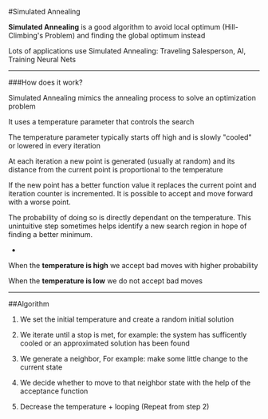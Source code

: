 #Simulated Annealing

**Simulated Annealing** is a good algorithm to avoid local optimum (Hill-Climbing's Problem) and finding the global optimum instead

Lots of applications use Simulated Annealing: Traveling Salesperson, AI, Training Neural Nets

***

###How does it work?

Simulated Annealing mimics the annealing process to solve an optimization problem

It uses a temperature parameter that controls the search

The temperature parameter typically starts off high and is slowly "cooled" or lowered in every iteration

At each iteration a new point is generated (usually at random) and its distance from the current point is proportional to the temperature

If the new point has a better function value it replaces the current point and iteration counter is incremented. It is possible to accept and move forward with a worse point.

The probability of doing so is directly dependant on the temperature. This unintuitive step sometimes helps identify a new search region in hope of finding a better minimum.

-

When the **temperature is high** we accept bad moves with higher probability

When the **temperature is low** we do not accept bad moves

***

##Algorithm

1. We set the initial temperature and create a random initial solution

2. We iterate until a stop is met, for example: the system has sufficently cooled or an approximated solution has been found

3. We generate a neighbor, For example: make some little change to the current state

4. We decide whether to move to that neighbor state with the help of the acceptance function

5. Decrease the temperature + looping (Repeat from step 2)